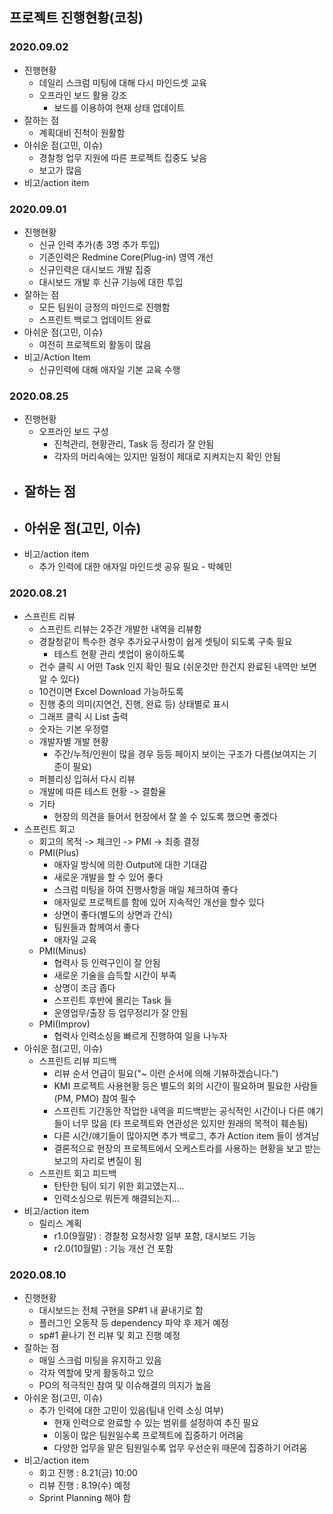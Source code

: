 ## 프로젝트 진행현황(코칭)

### 2020.09.02

* 진행현황
  - 데일리 스크럼 미팅에 대해 다시 마인드셋 교육
  - 오프라인 보드 활용 강조
    - 보드를 이용하여 현재 상태 업데이트
* 잘하는 점
  - 계획대비 진척이 원활함
* 아쉬운 점(고민, 이슈)
  - 경찰청 업무 지원에 따른 프로젝트 집중도 낮음
  - 보고가 많음
* 비고/action item

### 2020.09.01

* 진행현황
  * 신규 인력 추가(총 3명 추가 투입)
  * 기존인력은 Redmine Core(Plug-in) 영역 개선
  * 신규인력은 대시보드 개발 집중
  * 대시보드 개발 후 신규 기능에 대한 투입
* 잘하는 점
  * 모든 팀원이 긍정의 마인드로 진행함
  * 스프린트 백로그 업데이트 완료
* 아쉬운 점(고민, 이슈)
  * 여전히 프로젝트외 활동이 많음
* 비고/Action Item
  * 신규인력에 대해 애자일 기본 교육 수행

### 2020.08.25

* 진행현황
  - 오프라인 보드 구성
    - 진척관리, 현황관리, Task 등 정리가 잘 안됨
    - 각자의 머리속에는 있지만 일정이 제대로 지켜지는지 확인 안됨
* 잘하는 점
  - 
* 아쉬운 점(고민, 이슈)
  - 
* 비고/action item
  * 추가 인력에 대한 애자일 마인드셋 공유 필요 - 박혜민



### 2020.08.21

* 스프린트 리뷰
  * 스프린트 리뷰는 2주간 개발한 내역을 리뷰함
  * 경찰청같이 특수한 경우 추가요구사항이 쉽게 셋팅이 되도록 구축 필요
    * 테스트 현황 관리 셋업이 용이하도록
  * 건수 클릭 시 어떤 Task 인지 확인 필요
    (쉬운것만 한건지 완료된 내역만 보면 알 수 있다)
  * 10건이면 Excel Download  가능하도록
  * 진행 중의 의미(지연건, 진행, 완료 등) 상태별로 표시
  * 그래프 클릭 시 List 출력
  * 숫자는 기본 우정렬
  * 개발자별 개발 현황
    * 주간/누적/인원이 많을 경우 등등 페이지 보이는 구조가 다름(보여지는 기준이 필요)
  * 퍼블리싱 입혀서 다시 리뷰
  * 개발에 따른 테스트 현황 -> 결함율
  * 기타
    * 현장의 의견을 들어서 현장에서 잘 쓸 수 있도록 했으면 좋겠다
* 스프린트 회고
  * 회고의 목적 -> 체크인 -> PMI -> 최종 결정
  * PMI(Plus)
    * 애자일 방식에 의한 Output에 대한 기대감
    * 새로운 개발을 할 수 있어 좋다
    * 스크럼 미팅을 하여 진행사항을 매일 체크하여 좋다
    * 애자일로 프로젝트를 함에 있어 지속적인 개선을 할수 있다
    * 상면이 좋다(별도의 상면과 간식)
    * 팀원들과 함께여서 좋다
    * 애자일 교육
  * PMI(Minus)
    * 협력사 등 인력구인이 잘 안됨
    * 새로운 기술을 습득할 시간이 부족
    * 상명이 조금 좁다
    * 스프린트 후반에 몰리는 Task 들
    * 운영업무/출장 등 업무정리가 잘 안됨
  * PMI(Improv)
    * 협력사 인력소싱을 빠르게 진행하여 일을 나누자
* 아쉬운 점(고민, 이슈)
  - 스프린트 리뷰 피드백
    - 리뷰 순서 언급이 필요("~ 이런 순서에 의해 기뷰하겠습니다.")
    - KMI 프로젝트 사용현황 등은 별도의 회의 시간이 필요하며 필요한 사람들(PM, PMO) 참여 필수
    - 스프린트 기간동안 작업한 내역을 피드백받는 공식적인 시간이나 다른 얘기들이 너무 많음
      (타 프로젝트와 연관성은 있지만 원래의 목적이 훼손됨)
    - 다른 시간/얘기들이 많아지면 추가 백로그, 추가 Action item 들이 생겨남
    - 결론적으로 현장의 프로젝트에서 오케스트라를 사용하는 현황을 보고 받는 보고의 자리로 변질이 됨
  - 스프린트 회고 피드백
    - 탄탄한 팀이 되기 위한 회고였는지...
    - 인력소싱으로 뭐든게 해결되는지...
* 비고/action item
  * 릴리스 계획
    * r1.0(9월말) : 경찰청 요청사항 일부 포함, 대시보드 기능
    * r2.0(10월말) : 기능 개선 건 포함



### 2020.08.10

* 진행현황
  - 대시보드는 전체 구현을 SP#1 내 끝내기로 함
  - 플러그인 오동작 등 dependency 파악 후 제거 예정
  - sp#1 끝나기 전 리뷰 및 회고 진행 예정
* 잘하는 점
  - 매일 스크럼 미팅을 유지하고 있음
  - 각자 역할에 맞게 활동하고 있으
  - PO의 적극적인 참여 및 이슈해결의 의지가 높음
* 아쉬운 점(고민, 이슈)
  - 추가 인력에 대한 고민이 있음(팀내 인력 소싱 여부)
    - 현재 인력으로 완료할 수 있는 범위를 설정하여 추진 필요
    - 이동이 많은 팀원일수록 프로젝트에 집중하기 어려움
    - 다양한 업무을 맡은 팀원일수록 업무 우선순위 때문에 집중하기 어려움
* 비고/action item
  * 회고 진행 : 8.21(금) 10:00
  * 리뷰 진행 : 8.19(수) 예정
  * Sprint Planning 해야 함

